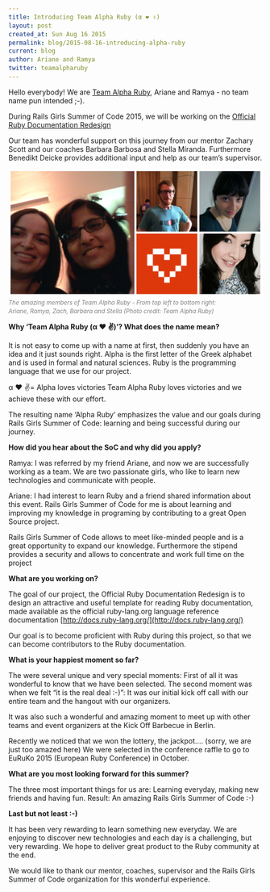 ```yaml
---
title: Introducing Team Alpha Ruby (α ❤ ✌)
layout: post
created_at: Sun Aug 16 2015
permalink: blog/2015-08-16-introducing-alpha-ruby
current: blog
author: Ariane and Ramya
twitter: teamalpharuby
---
```


Hello everybody! We are [Team Alpha Ruby](https://teams.railsgirlssummerofcode.org/teams/83), Ariane and Ramya - no team name pun intended ;-).

During Rails Girls Summer of Code 2015, we will be working on the [Official Ruby Documentation Redesign](http://docs.ruby-lang.org/)

Our team has wonderful support on this journey from our mentor Zachary Scott and our coaches Barbara Barbosa and Stella Miranda.
Furthermore Benedikt Deicke provides additional input and help as our team’s supervisor.

<img src="/img/blog/2015/introducing-team-alpha-ruby.jpg" alt="Team Alpha Ruby" width="600">  
<font color="grey"><small><i>The amazing members of Team Alpha Ruby - From top left to bottom right:<br />
Ariane, Ramya, Zach, Barbara and Stella (Photo credit: Team Alpha Ruby)</i></small></font> 

**Why ‘Team Alpha Ruby (α ❤ ✌)’? What does the name mean?**

It is not easy to come up with a name at first, then suddenly you have an idea and it just sounds right. Alpha is the first letter of the Greek alphabet and is used in formal and natural sciences.
Ruby is the programming language that we use for our project.

α ❤ ✌= Alpha loves victories
Team Alpha Ruby loves victories and we achieve these with our effort.

The resulting name ‘Alpha Ruby’ emphasizes the value and our goals during Rails Girls Summer of Code: learning and being successful during our journey.

**How did you hear about the SoC and why did you apply?**

Ramya: I was referred by my friend Ariane, and now we are successfully working as a team. We are two passionate girls, who like to learn new technologies and communicate with people. 

Ariane: I had interest to learn Ruby and a friend shared information about this event. Rails Girls Summer of Code for me is about learning and improving my knowledge in programing by contributing to a great Open Source project.

Rails Girls Summer of Code allows to meet like-minded people and is a great opportunity to expand our knowledge. Furthermore the stipend provides a security and allows to concentrate and work full time on the project

**What are you working on?**

The goal of our project, the Official Ruby Documentation Redesign is to design an attractive and useful template for reading Ruby documentation, made available as the official ruby-lang.org language reference documentation [http://docs.ruby-lang.org/](http://docs.ruby-lang.org/)

Our goal is to become proficient with Ruby during this project, so that we can become contributors to the Ruby documentation.

**What is your happiest moment so far?**

The were several unique and very special moments:
First of all it was wonderful to know that we have been selected. The second moment was when we felt “it is the real deal :-)”: It was our  initial kick off call with our entire team and the hangout with our organizers.

It was also such a wonderful and amazing moment to meet up with other teams and event organizers at the Kick Off Barbecue in Berlin.

Recently we noticed that we won the lottery, the jackpot…. (sorry, we are just too amazed here)
We were selected in the conference raffle to go to EuRuKo 2015 (European Ruby Conference) in October.

**What are you most looking forward for this summer?**

The three most important things for us are: Learning everyday, making new friends and having fun. Result: An amazing Rails Girls Summer of Code :-)

**Last but not least :-)**

It has been very rewarding to learn something new everyday. We are enjoying to discover new technologies and each day is a challenging, but very rewarding. We hope to deliver great product to the Ruby community at the end.

We would like to thank our mentor, coaches, supervisor and the Rails Girls Summer of Code organization for this wonderful experience.
